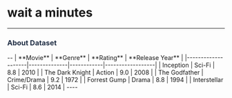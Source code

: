 # wait a minutes
---
<h3 align="left"><font color='#212F45'>About Dataset</font></h3>
--
| **Movie**          | **Genre**    | **Rating** | **Release Year** |
|--------------------|--------------|------------|------------------|
| Inception          | Sci-Fi       | 8.8        | 2010             |
| The Dark Knight    | Action       | 9.0        | 2008             |
| The Godfather      | Crime/Drama  | 9.2        | 1972             |
| Forrest Gump       | Drama        | 8.8        | 1994             |
| Interstellar       | Sci-Fi       | 8.6        | 2014             |
----
